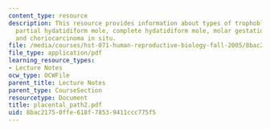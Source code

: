 ```yaml
---
content_type: resource
description: This resource provides information about types of trophoblast neoplasia,
  partial hydatidiform mole, complete hydatidiform mole, molar gestations, choriocarcinoma,
  and choriocarcinoma in situ.
file: /media/courses/hst-071-human-reproductive-biology-fall-2005/8bac21750ffe618f78539411ccc775f5_placental_path2.pdf
file_type: application/pdf
learning_resource_types:
- Lecture Notes
ocw_type: OCWFile
parent_title: Lecture Notes
parent_type: CourseSection
resourcetype: Document
title: placental_path2.pdf
uid: 8bac2175-0ffe-618f-7853-9411ccc775f5
---
```

